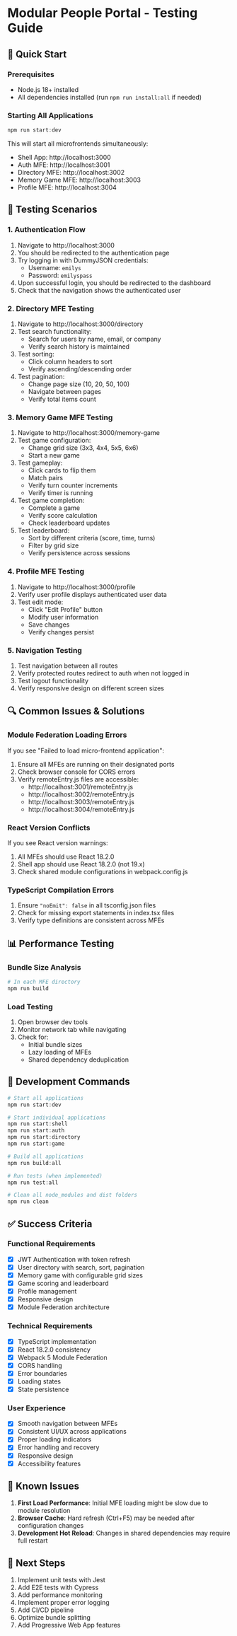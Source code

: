 # Modular People Portal - Testing Guide

## 🚀 Quick Start

### Prerequisites
- Node.js 18+ installed
- All dependencies installed (run `npm run install:all` if needed)

### Starting All Applications
```powershell
npm run start:dev
```

This will start all microfrontends simultaneously:
- Shell App: http://localhost:3000
- Auth MFE: http://localhost:3001  
- Directory MFE: http://localhost:3002
- Memory Game MFE: http://localhost:3003
- Profile MFE: http://localhost:3004

## 🧪 Testing Scenarios

### 1. Authentication Flow
1. Navigate to http://localhost:3000
2. You should be redirected to the authentication page
3. Try logging in with DummyJSON credentials:
   - Username: `emilys`
   - Password: `emilyspass`
4. Upon successful login, you should be redirected to the dashboard
5. Check that the navigation shows the authenticated user

### 2. Directory MFE Testing
1. Navigate to http://localhost:3000/directory
2. Test search functionality:
   - Search for users by name, email, or company
   - Verify search history is maintained
3. Test sorting:
   - Click column headers to sort
   - Verify ascending/descending order
4. Test pagination:
   - Change page size (10, 20, 50, 100)
   - Navigate between pages
   - Verify total items count

### 3. Memory Game MFE Testing
1. Navigate to http://localhost:3000/memory-game
2. Test game configuration:
   - Change grid size (3x3, 4x4, 5x5, 6x6)
   - Start a new game
3. Test gameplay:
   - Click cards to flip them
   - Match pairs
   - Verify turn counter increments
   - Verify timer is running
4. Test game completion:
   - Complete a game
   - Verify score calculation
   - Check leaderboard updates
5. Test leaderboard:
   - Sort by different criteria (score, time, turns)
   - Filter by grid size
   - Verify persistence across sessions

### 4. Profile MFE Testing
1. Navigate to http://localhost:3000/profile
2. Verify user profile displays authenticated user data
3. Test edit mode:
   - Click "Edit Profile" button
   - Modify user information
   - Save changes
   - Verify changes persist

### 5. Navigation Testing
1. Test navigation between all routes
2. Verify protected routes redirect to auth when not logged in
3. Test logout functionality
4. Verify responsive design on different screen sizes

## 🔍 Common Issues & Solutions

### Module Federation Loading Errors
If you see "Failed to load micro-frontend application":
1. Ensure all MFEs are running on their designated ports
2. Check browser console for CORS errors
3. Verify remoteEntry.js files are accessible:
   - http://localhost:3001/remoteEntry.js
   - http://localhost:3002/remoteEntry.js  
   - http://localhost:3003/remoteEntry.js
   - http://localhost:3004/remoteEntry.js

### React Version Conflicts
If you see React version warnings:
1. All MFEs should use React 18.2.0
2. Shell app should use React 18.2.0 (not 19.x)
3. Check shared module configurations in webpack.config.js

### TypeScript Compilation Errors
1. Ensure `"noEmit": false` in all tsconfig.json files
2. Check for missing export statements in index.tsx files
3. Verify type definitions are consistent across MFEs

## 📊 Performance Testing

### Bundle Size Analysis
```powershell
# In each MFE directory
npm run build
```

### Load Testing
1. Open browser dev tools
2. Monitor network tab while navigating
3. Check for:
   - Initial bundle sizes
   - Lazy loading of MFEs
   - Shared dependency deduplication

## 🔧 Development Commands

```powershell
# Start all applications
npm run start:dev

# Start individual applications
npm run start:shell
npm run start:auth
npm run start:directory
npm run start:game

# Build all applications
npm run build:all

# Run tests (when implemented)
npm run test:all

# Clean all node_modules and dist folders
npm run clean
```

## ✅ Success Criteria

### Functional Requirements
- [x] JWT Authentication with token refresh
- [x] User directory with search, sort, pagination
- [x] Memory game with configurable grid sizes
- [x] Game scoring and leaderboard
- [x] Profile management
- [x] Responsive design
- [x] Module Federation architecture

### Technical Requirements
- [x] TypeScript implementation
- [x] React 18.2.0 consistency
- [x] Webpack 5 Module Federation
- [x] CORS handling
- [x] Error boundaries
- [x] Loading states
- [x] State persistence

### User Experience
- [x] Smooth navigation between MFEs
- [x] Consistent UI/UX across applications
- [x] Proper loading indicators
- [x] Error handling and recovery
- [x] Responsive design
- [x] Accessibility features

## 🐛 Known Issues

1. **First Load Performance**: Initial MFE loading might be slow due to module resolution
2. **Browser Cache**: Hard refresh (Ctrl+F5) may be needed after configuration changes
3. **Development Hot Reload**: Changes in shared dependencies may require full restart

## 📝 Next Steps

1. Implement unit tests with Jest
2. Add E2E tests with Cypress
3. Add performance monitoring
4. Implement proper error logging
5. Add CI/CD pipeline
6. Optimize bundle splitting
7. Add Progressive Web App features
